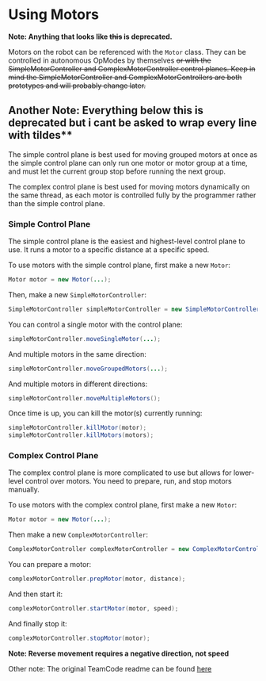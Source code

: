 # Using Motors

**Note: Anything that looks like ~~this~~ is deprecated.**

Motors on the robot can be referenced with the `Motor` class. They can be controlled in autonomous OpModes by themselves ~~or with the SimpleMotorController and ComplexMotorController control planes. Keep in mind the SimpleMotorController and ComplexMotorControllers are both prototypes and will probably change later.~~

## Another Note: Everything below this is deprecated but i cant be asked to wrap every line with tildes**

The simple control plane is best used for moving grouped motors at once as the simple control plane can only run one motor or motor group at a time, and must let the current group stop before running the next group.

The complex control plane is best used for moving motors dynamically on the same thread, as each motor is controlled fully by the programmer rather than the simple control plane.

### Simple Control Plane

The simple control plane is the easiest and highest-level control plane to use. It runs a motor to a specific distance at a specific speed.

To use motors with the simple control plane, first make a new `Motor`:

```java
Motor motor = new Motor(...);
```

Then, make a new `SimpleMotorController`:

```java
SimpleMotorController simpleMotorController = new SimpleMotorController(telemetry);
```

You can control a single motor with the control plane:

```java
simpleMotorController.moveSingleMotor(...);
```

And multiple motors in the same direction:

```java
simpleMotorController.moveGroupedMotors(...);
```

And multiple motors in different directions:

```java
simpleMotorController.moveMultipleMotors();
```

Once time is up, you can kill the motor(s) currently running:

```java
simpleMotorController.killMotor(motor);
simpleMotorController.killMotors(motors);
```

### Complex Control Plane

The complex control plane is more complicated to use but allows for lower-level control over motors. You need to prepare, run, and stop motors manually.

To use motors with the complex control plane, first make a new `Motor`:

```java
Motor motor = new Motor(...);
```

Then make a new `ComplexMotorController`:

```java
ComplexMotorController complexMotorController = new ComplexMotorController(telemetry);
```

You can prepare a motor:

```java
complexMotorController.prepMotor(motor, distance);
```

And then start it:

```java
complexMotorController.startMotor(motor, speed);
```

And finally stop it:

```java
complexMotorController.stopMotor(motor);
```

**Note: Reverse movement requires a negative direction, not speed**

Other note: The original TeamCode readme can be found [here](https://github.com/FIRST-Tech-Challenge/FtcRobotController/blob/master/TeamCode/src/main/java/org/firstinspires/ftc/teamcode/readme.md)
